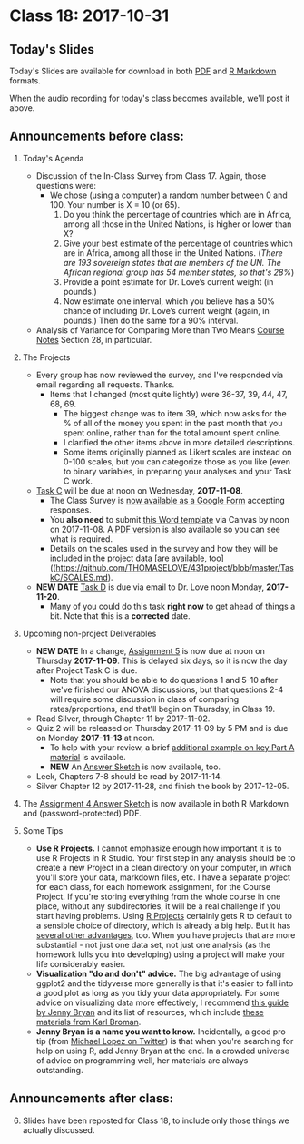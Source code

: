 # Class 18: 2017-10-31

## Today's Slides

Today's Slides are available for download in both [PDF](https://github.com/THOMASELOVE/431slides/blob/master/class_18/431_2017_class-18-slides.pdf) and [R Markdown](https://github.com/THOMASELOVE/431slides/blob/master/class_18/431_2017_class-18-slides.Rmd) formats. 

When the audio recording for today's class becomes available, we'll post it above.

## Announcements before class:

1. Today's Agenda
    - Discussion of the In-Class Survey from Class 17. Again, those questions were:
        - We chose (using a computer) a random number between 0 and 100. Your number is X = 10 (or 65).
            1. Do you think the percentage of countries which are in Africa, among all those in the United Nations, is higher or lower than X?
            2. Give your best estimate of the percentage of countries which are in Africa, among all those in the United Nations. (*There are 193 sovereign states that are members of the UN. The African regional group has 54 member states, so that's 28%*)
            3. Provide a point estimate for Dr. Love’s current weight (in pounds.) 
            4. Now estimate one interval, which you believe has a 50% chance of including Dr. Love’s current weight (again, in pounds.) Then do the same for a 90% interval.
    - Analysis of Variance for Comparing More than Two Means [Course Notes](https://thomaselove.github.io/431notes/) Section 28, in particular.
    
2. The Projects
    - Every group has now reviewed the survey, and I've responded via email regarding all requests. Thanks.
        - Items that I changed (most quite lightly) were 36-37, 39, 44, 47, 68, 69. 
            - The biggest change was to item 39, which now asks for the % of all of the money you spent in the past month that you spent online, rather than for the total amount spent online.
            - I clarified the other items above in more detailed descriptions.
            - Some items originally planned as Likert scales are instead on 0-100 scales, but you can categorize those as you like (even to binary variables, in preparing your analyses and your Task C work.
     - [Task C](https://github.com/THOMASELOVE/431project/tree/master/TaskC) will be due at noon on Wednesday, **2017-11-08**. 
        - The Class Survey is [now available as a Google Form](https://goo.gl/forms/bB1xJ16NnLihP9Gu1) accepting responses.
        - You **also need** to submit [this Word template](https://github.com/THOMASELOVE/431project/blob/master/TaskC/2017_task_C_template_for_YOUR_NAME.docx) via Canvas by noon on 2017-11-08. [A PDF version](https://github.com/THOMASELOVE/431project/blob/master/TaskC/2017_What-does-the-Project-Task-C-template-look-like.pdf) is also available so you can see what is required.
        - Details on the scales used in the survey and how they will be included in the project data [are available, too]((https://github.com/THOMASELOVE/431project/blob/master/TaskC/SCALES.md).
    - **NEW DATE** [Task D](https://github.com/THOMASELOVE/431project/tree/master/TaskD) is due via email to Dr. Love noon Monday, **2017-11-20**.
        - Many of you could do this task **right now** to get ahead of things a bit. Note that this is a **corrected** date.

3. Upcoming non-project Deliverables
    - **NEW DATE** In a change, [Assignment 5](https://github.com/THOMASELOVE/431homework/blob/master/431-2017_assignment-5.md) is now due at noon on Thursday **2017-11-09**. This is delayed six days, so it is now the day after Project Task C is due.
        - Note that you should be able to do questions 1 and 5-10 after we've finished our ANOVA discussions, but that questions 2-4 will require some discussion in class of comparing rates/proportions, and that'll begin on Thursday, in Class 19.
    - Read Silver, through Chapter 11 by 2017-11-02.
    - Quiz 2 will be released on Thursday 2017-11-09 by 5 PM and is due on Monday **2017-11-13** at noon.
        - To help with your review, a brief [additional example on key Part A material](https://github.com/THOMASELOVE/431homework/tree/master/Extra_A) is available. 
        - **NEW** An [Answer Sketch](https://github.com/THOMASELOVE/431homework/blob/master/Extra_A/extra_A.pdf) is now available, too.
    - Leek, Chapters 7-8 should be read by 2017-11-14.
    - Silver Chapter 12 by 2017-11-28, and finish the book by 2017-12-05.

4. The [Assignment 4 Answer Sketch](https://github.com/THOMASELOVE/431homework/blob/master/HW4/README.md) is now available in both R Markdown and (password-protected) PDF.

5. Some Tips
    - **Use R Projects.** I cannot emphasize enough how important it is to use R Projects in R Studio. Your first step in any analysis should be to create a new Project in a clean directory on your computer, in which you'll store your data, markdown files, etc. I have a separate project for each class, for each homework assignment, for the Course Project. If you're storing everything from the whole course in one place, without any subdirectories, it will be a real challenge if you start having problems. Using [R Projects](https://support.rstudio.com/hc/en-us/articles/200526207-Using-Projects) certainly gets R to default to a sensible choice of directory, which is already a big help. But it has [several other advantages](https://swcarpentry.github.io/r-novice-gapminder/02-project-intro/), too. When you have projects that are more substantial - not just one data set, not just one analysis (as the homework lulls you into developing) using a project will make your life considerably easier.
    - **Visualization "do and don't" advice.** The big advantage of using ggplot2 and the tidyverse more generally is that it's easier to fall into a good plot as long as you tidy your data appropriately. For some advice on visualizing data more effectively, I recommend [this guide by Jenny Bryan](http://stat545.com/block015_graph-dos-donts.html) and its list of resources, which include [these materials from Karl Broman](https://github.com/kbroman/Talk_Graphs). 
    - **Jenny Bryan is a name you want to know.** Incidentally, a good pro tip (from [Michael Lopez on Twitter](https://twitter.com/StatsbyLopez/status/916348419547062272/photo/1)) is that when you're searching for help on using R, add Jenny Bryan at the end. In a crowded universe of advice on programming well, her materials are always outstanding. 
    
## Announcements after class:

6. Slides have been reposted for Class 18, to include only those things we actually discussed.
